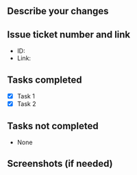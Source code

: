 ## Describe your changes

## Issue ticket number and link
- ID: 
- Link: 

## Tasks completed
- [x] Task 1
- [x] Task 2
 
## Tasks not completed
- None

## Screenshots (if needed)
